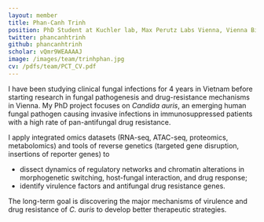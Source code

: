 ```yaml
---
layout: member
title: Phan-Canh Trinh
position: PhD Student at Kuchler lab, Max Perutz Labs Vienna, Vienna BioCenter
twitter: phancanhtrinh
github: phancanhtrinh
scholar: vQmr9WEAAAAJ
image: /images/team/trinhphan.jpg
cv: /pdfs/team/PCT_CV.pdf
---
```


I have been studying clinical fungal infections for 4 years in Vietnam before starting research in fungal pathogenesis and drug-resistance mechanisms in Vienna. My PhD project focuses on *Candida auris*, an emerging human fungal pathogen causing invasive infections in immunosuppressed patients with a high rate of pan-antifungal drug resistance.  

I apply integrated omics datasets (RNA-seq, ATAC-seq, proteomics, metabolomics) and tools of reverse genetics (targeted gene disruption, insertions of reporter genes) to 
* dissect dynamics of regulatory networks and chromatin alterations in morphogenetic switching, host-fungal interaction, and drug response; 
* identify virulence factors and antifungal drug resistance genes. 

The long-term goal is discovering the major mechanisms of virulence and drug resistance of *C. auris* to develop better therapeutic strategies.